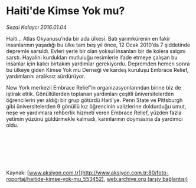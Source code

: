 # Haiti'de Kimse Yok mu?

*Sezai Kalaycı 2016.01.04*

<div class="pNewsDetailMainContent ctx_content" itemprop="articleBody">
 <p>
  Haiti… Atlas Okyanusu’nda bir ada ülkesi. Batı yarımkürenin en fakir insanlarının yaşadığı bu ülke tam beş yıl önce, 12 Ocak 2010’da 7 şiddetinde depremle sarsıldı. Evleri yerle bir olan yoksul insanları bir de kolera salgını sarstı. Hayalini kurdukları mutluluğu resimlerle ifade etmeye çalışan bu insanlar için kalıcı birtakım yardımlar gerekiyordu. Depremden hemen sonra bu ülkeye giden Kimse Yok mu Derneği ve kardeş kuruluşu Embrace Relief, yardımlarını aralıksız sürdürüyor.
 </p>
 <p>
  New York merkezli Embrace Relief’in organizasyonlarından birine biz de iştirak ettik. Gönüllülerden toplanan yardımları çeşitli üniversitelerden öğrencilerin yer aldığı bir grup götürdü Haiti’ye. Penn State ve Pittsburgh gibi üniversitelerden 9 gönüllü kız öğrencinin valizlerine doldurduğu umut, neşe ve yardımlara rehberlik hizmeti veren Embrace Relief, yüzden fazla yetimin yüzünü güldürmekle kalmadı, karınlarının doymasına da yardımcı oldu.
 </p>
 <p>
  <img alt="" src="http://web.archive.org/web/20160108014123im_/http://medya.aksiyon.com.tr//aksiyon/2016/01/05/574185.jpg "/>
 </p>
 <p>
  <img alt="" src="http://web.archive.org/web/20160108014123im_/http://medya.aksiyon.com.tr//aksiyon/2016/01/05/574186.jpg "/>
 </p>
 <p>
  <img alt="" src="http://web.archive.org/web/20160108014123im_/http://medya.aksiyon.com.tr//aksiyon/2016/01/05/574187.jpg "/>
 </p>
 <p>
  <img alt="" src="http://web.archive.org/web/20160108014123im_/http://medya.aksiyon.com.tr//aksiyon/2016/01/05/574188.jpg "/>
 </p>
 <p>
  <img alt="" src="http://web.archive.org/web/20160108014123im_/http://medya.aksiyon.com.tr//aksiyon/2016/01/05/574189.jpg "/>
 </p>
 <p>
  <img alt="" src="http://web.archive.org/web/20160108014123im_/http://medya.aksiyon.com.tr//aksiyon/2016/01/05/574190.jpg "/>
 </p>
 <p>
  <img alt="" src="http://web.archive.org/web/20160108014123im_/http://medya.aksiyon.com.tr//aksiyon/2016/01/05/574191.jpg "/>
 </p>
</div>


Kaynak: [www.aksiyon.com.tr](http://www.aksiyon.com.tr:80/foto-roportaj/haitide-kimse-yok-mu_553452), [web.archive.org (arşiv bağlantısı)](http://web.archive.org/web/20160108014123/http://www.aksiyon.com.tr:80/foto-roportaj/haitide-kimse-yok-mu_553452)

